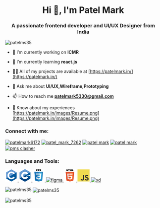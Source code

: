 <h1 align="center">Hi 👋, I'm Patel Mark</h1>
<h3 align="center">A passionate frontend developer and UI/UX Designer from India</h3>

<p align="left"> <img src="https://komarev.com/ghpvc/?username=patelms35&label=Profile%20views&color=0e75b6&style=flat" alt="patelms35" /> </p>

- 🔭 I’m currently working on **ICMR**

- 🌱 I’m currently learning **react.js**

- 👨‍💻 All of my projects are available at [https://patelmark.in/](https://patelmark.in/)

- 💬 Ask me about **UI/UX,Wireframe,Prototyping**

- 📫 How to reach me **patelmark5330@gmail.com**

- 📄 Know about my experiences [https://patelmark.in/images/Resume.png](https://patelmark.in/images/Resume.png)

<h3 align="left">Connect with me:</h3>
<p align="left">
<a href="https://linkedin.com/in/patelmark6172" target="blank"><img align="center" src="https://raw.githubusercontent.com/rahuldkjain/github-profile-readme-generator/master/src/images/icons/Social/linked-in-alt.svg" alt="patelmark6172" height="30" width="40" /></a>
<a href="https://instagram.com/patel_mark_7262" target="blank"><img align="center" src="https://raw.githubusercontent.com/rahuldkjain/github-profile-readme-generator/master/src/images/icons/Social/instagram.svg" alt="patel_mark_7262" height="30" width="40" /></a>
<a href="https://dribbble.com/patel mark" target="blank"><img align="center" src="https://raw.githubusercontent.com/rahuldkjain/github-profile-readme-generator/master/src/images/icons/Social/dribbble.svg" alt="patel mark" height="30" width="40" /></a>
<a href="https://www.behance.net/patel mark" target="blank"><img align="center" src="https://raw.githubusercontent.com/rahuldkjain/github-profile-readme-generator/master/src/images/icons/Social/behance.svg" alt="patel mark" height="30" width="40" /></a>
<a href="https://www.youtube.com/c/pms clasher" target="blank"><img align="center" src="https://raw.githubusercontent.com/rahuldkjain/github-profile-readme-generator/master/src/images/icons/Social/youtube.svg" alt="pms clasher" height="30" width="40" /></a>
</p>

<h3 align="left">Languages and Tools:</h3>
<p align="left"> <a href="https://www.cprogramming.com/" target="_blank" rel="noreferrer"> <img src="https://raw.githubusercontent.com/devicons/devicon/master/icons/c/c-original.svg" alt="c" width="40" height="40"/> </a> <a href="https://www.w3schools.com/cpp/" target="_blank" rel="noreferrer"> <img src="https://raw.githubusercontent.com/devicons/devicon/master/icons/cplusplus/cplusplus-original.svg" alt="cplusplus" width="40" height="40"/> </a> <a href="https://www.w3schools.com/css/" target="_blank" rel="noreferrer"> <img src="https://raw.githubusercontent.com/devicons/devicon/master/icons/css3/css3-original-wordmark.svg" alt="css3" width="40" height="40"/> </a> <a href="https://www.figma.com/" target="_blank" rel="noreferrer"> <img src="https://www.vectorlogo.zone/logos/figma/figma-icon.svg" alt="figma" width="40" height="40"/> </a> <a href="https://www.w3.org/html/" target="_blank" rel="noreferrer"> <img src="https://raw.githubusercontent.com/devicons/devicon/master/icons/html5/html5-original-wordmark.svg" alt="html5" width="40" height="40"/> </a> <a href="https://developer.mozilla.org/en-US/docs/Web/JavaScript" target="_blank" rel="noreferrer"> <img src="https://raw.githubusercontent.com/devicons/devicon/master/icons/javascript/javascript-original.svg" alt="javascript" width="40" height="40"/> </a> <a href="https://www.adobe.com/products/xd.html" target="_blank" rel="noreferrer"> <img src="https://cdn.worldvectorlogo.com/logos/adobe-xd.svg" alt="xd" width="40" height="40"/> </a> </p>

<p><img align="left" src="https://github-readme-stats.vercel.app/api/top-langs?username=patelms35&show_icons=true&locale=en&layout=compact" alt="patelms35" /></p>

<p>&nbsp;<img align="center" src="https://github-readme-stats.vercel.app/api?username=patelms35&show_icons=true&locale=en" alt="patelms35" /></p>

<p><img align="center" src="https://github-readme-streak-stats.herokuapp.com/?user=patelms35&" alt="patelms35" /></p>
